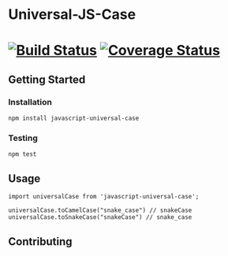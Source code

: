 # Universal-JS-Case
[![Build Status](https://travis-ci.org/MaxGoh/javascript-universal-case.svg?branch=master)](https://travis-ci.org/MaxGoh/javascript-universal-case) [![Coverage Status](https://coveralls.io/repos/github/MaxGoh/javascript-universal-case/badge.svg)](https://coveralls.io/github/MaxGoh/javascript-universal-case)
==========

## Getting Started

### Installation

`npm install javascript-universal-case`

### Testing

`npm test`

## Usage


```
import universalCase from 'javascript-universal-case';

universalCase.toCamelCase("snake_case") // snakeCase
universalCase.toSnakeCase("snakeCase") // snake_case
```

## Contributing
